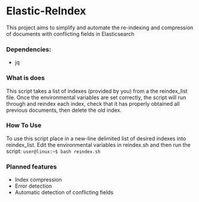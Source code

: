 # Elastic-ReIndex
This project aims to simplify and automate the re-indexing and compression of documents with conflicting fields in Elasticsearch

### Dependencies:
* jq

### What is does
This script takes a list of indexes (provided by you) from a the reindex_list file. Once the environmental variables are set correctly, the script will run through and reindex each index, check that it has properly obtained all previous documents, then delete the old index.

### How To Use
To use this script place in a new-line delimited list of desired indexes into reindex_list. Edit the environmental variables in reindex.sh and then run the script: `user@linux:~$ bash reindex.sh`

### Planned features
* Index compression
* Error detection
* Automatic detection of conflicting fields
